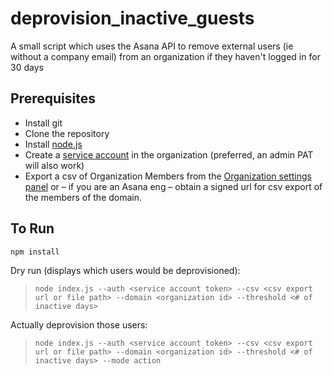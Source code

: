 # deprovision_inactive_guests

A small script which uses the Asana API to remove external users (ie without a company email) from an organization if they haven't logged in for 30 days

## Prerequisites

* Install git
* Clone the repository
* Install [node.js](https://nodejs.org)
* Create a [service account](https://asana.com/guide/help/premium/service-accounts) in the organization (preferred, an admin PAT will also work)
* Export a csv of Organization Members from the [Organization settings panel](https://asana.com/guide/help/premium/admins#gl-console) or – if you are an Asana eng – obtain a signed url for csv export of the members of the domain.

## To Run

`npm install`

Dry run (displays which users would be deprovisioned):
> `node index.js --auth <service account token> --csv <csv export url or file path> --domain <organization id> --threshold <# of inactive days>`

Actually deprovision those users:
> `node index.js --auth <service account token> --csv <csv export url or file path> --domain <organization id> --threshold <# of inactive days> --mode action`
